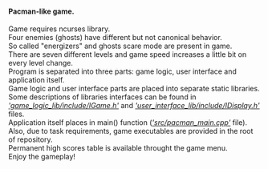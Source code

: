 #### Pacman-like game.
Game requires ncurses library.  
Four enemies (ghosts) have different but not canonical behavior.  
So called "energizers" and ghosts scare mode are present in game.  
There are seven different levels and game speed increases a little bit on every level change.  
Program is separated into three parts: game logic, user interface and application itself.  
Game logic and user interface parts are placed into separate static libraries.
Some descriptions of libraries interfaces can be found in [*'game_logic_lib/include/IGame.h'*](game_logic_lib/include/IGame.h) and
[*'user_interface_lib/include/IDisplay.h'*](user_interface_lib/include/IDisplay.h) files.  
Application itself places in main() function ([*'src/pacman_main.cpp'*](src/pacman_main.cpp) file).  
Also, due to task requirements, game executables are provided in the root of repository.  
Permanent high scores table is available throught the game menu.  
Enjoy the gameplay!
